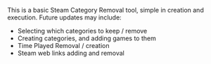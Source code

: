 <p>This is a basic Steam Category Removal tool, simple in creation and execution.
Future updates may include:
 <ul>
 	<li>Selecting which categories to keep / remove</li>
 	<li>Creating categories, and adding games to them</li>
 	<li>Time Played Removal / creation</li>
 	<li>Steam web links adding and removal</li>
 </ul>